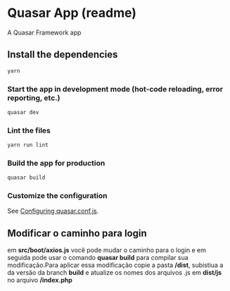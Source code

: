 # Quasar App (readme)

A Quasar Framework app

## Install the dependencies
```bash
yarn
```

### Start the app in development mode (hot-code reloading, error reporting, etc.)
```bash
quasar dev
```

### Lint the files
```bash
yarn run lint
```

### Build the app for production
```bash
quasar build
```

### Customize the configuration
See [Configuring quasar.conf.js](https://quasar.dev/quasar-cli/quasar-conf-js).


## Modificar o caminho para login
em **src/boot/axios.js** você pode mudar o caminho para o login
e em seguida pode usar o comando **quasar build** para compilar sua modificação.Para aplicar essa modificação copie a pasta **/dist**, subistiua a da versão da branch **build** e atualize os nomes dos arquivos .js em **dist/js** no arquivo **/index.php**

